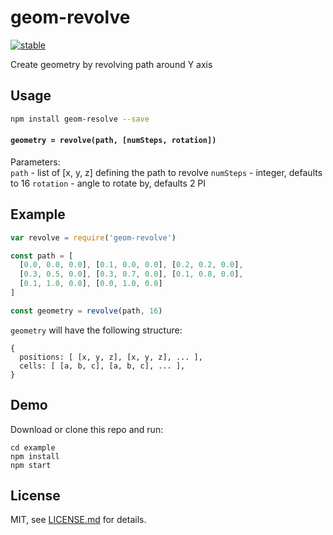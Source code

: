 # geom-revolve

[![stable](http://badges.github.io/stability-badges/dist/stable.svg)](http://github.com/badges/stability-badges)

Create geometry by revolving path around Y axis

## Usage

```bash
npm install geom-resolve --save
```

#### `geometry = revolve(path, [numSteps, rotation])`

Parameters:  
`path` - list of [x, y, z] defining the path to revolve
`numSteps` - integer, defaults to 16
`rotation` - angle to rotate by, defaults 2 PI

## Example

```javascript
var revolve = require('geom-revolve')

const path = [
  [0.0, 0.0, 0.0], [0.1, 0.0, 0.0], [0.2, 0.2, 0.0],
  [0.3, 0.5, 0.0], [0.3, 0.7, 0.0], [0.1, 0.8, 0.0],
  [0.1, 1.0, 0.0], [0.0, 1.0, 0.0]
]

const geometry = revolve(path, 16)
```

`geometry` will have the following structure:

```
{
  positions: [ [x, y, z], [x, y, z], ... ],
  cells: [ [a, b, c], [a, b, c], ... ],
}
```

## Demo

Download or clone this repo and run:

```
cd example
npm install
npm start
```

## License

MIT, see [LICENSE.md](http://github.com/vorg/geom-revolve/blob/master/LICENSE.md) for details.
